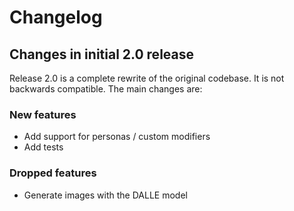 # Changelog

## Changes in initial 2.0 release

Release 2.0 is a complete rewrite of the original codebase. It is not backwards compatible. The main changes are:

### New features

- Add support for personas / custom modifiers
- Add tests

### Dropped features

- Generate images with the DALLE model
